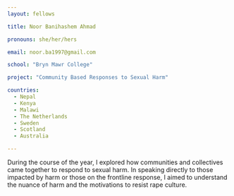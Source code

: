 ```yaml
---
layout: fellows

title: Noor Banihashem Ahmad

pronouns: she/her/hers

email: noor.ba1997@gmail.com 

school: "Bryn Mawr College"

project: "Community Based Responses to Sexual Harm"

countries:
  - Nepal
  - Kenya
  - Malawi
  - The Netherlands
  - Sweden
  - Scotland
  - Australia

---
```


During the course of the year, I explored how communities and collectives came together to respond to sexual harm. In speaking directly to those impacted by harm or those on the frontline response, I aimed to understand the nuance of harm and the motivations to resist rape culture.